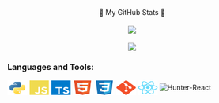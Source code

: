 <div align="center"> 💫 My GitHub Stats 💫</div>
<br>
<div align="center">
  <img align="center" src="https://github-readme-stats.vercel.app/api?username=Leitao027&show_icons=true&theme=tokyonight"/>
 </div>
  <br>

  <div align="center">
  <img align="center" src="https://github-readme-stats.vercel.app/api/top-langs/?username=Leitao027&layout=compact&theme=tokyonight"/>
</div>

### Languages and Tools:
<div>
  <img align="center" alt="Hunter-Python" height="30" width="40" src="https://raw.githubusercontent.com/devicons/devicon/master/icons/python/python-original.svg">
  <img align="center" alt="Hunter-Js" height="30" width="40" src="https://raw.githubusercontent.com/devicons/devicon/master/icons/javascript/javascript-plain.svg">
  <img align="center" alt="Hunter-Ts" height="30" width="40" src="https://raw.githubusercontent.com/devicons/devicon/master/icons/typescript/typescript-plain.svg">
  <img align="center" alt="Hunter-HTML" height="30" width="40" src="https://raw.githubusercontent.com/devicons/devicon/master/icons/html5/html5-original.svg">
  <img align="center" alt="Hunter-CSS" height="30" width="40" src="https://raw.githubusercontent.com/devicons/devicon/master/icons/css3/css3-original.svg">
  <img align="center" alt="Hunter-Git" height="30" width="40" src="https://raw.githubusercontent.com/devicons/devicon/master/icons/git/git-original.svg">
  <img align="center" alt="Hunter-React" height="30" width="40" src="https://raw.githubusercontent.com/devicons/devicon/master/icons/react/react-original.svg">
  <img align="center" alt="Hunter-React" height="35" width="45" src="https://cdn.discordapp.com/attachments/754777502903304344/1011748137158840461/luaxd.png">
</div>
